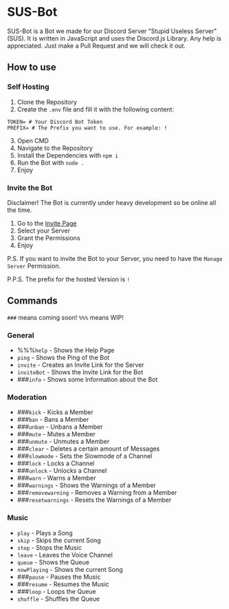 # SUS-Bot

SUS-Bot is a Bot we made for our Discord Server "Stupid Useless Server" (SUS). It is written in JavaScript and uses the Discord.js Library. Any help is appreciated. Just make a Pull Request and we will check it out.

## How to use

### Self Hosting

1. Clone the Repository
2. Create the `.env` file and fill it with the following content:

```env
TOKEN= # Your Discord Bot Token
PREFIX= # The Prefix you want to use. For example: !
```

3. Open CMD
4. Navigate to the Repository
5. Install the Dependencies with `npm i`
6. Run the Bot with `node .`
7. Enjoy

### Invite the Bot

Disclaimer! The Bot is currently under heavy development so be online all the time.

1. Go to the [Invite Page](https://discord.com/api/oauth2/authorize?client_id=1043594673614225429&permissions=8&scope=bot)
2. Select your Server
3. Grant the Permissions
4. Enjoy

P.S. If you want to invite the Bot to your Server, you need to have the `Manage Server` Permission.

P.P.S. The prefix for the hosted Version is `!`

## Commands

`###` means coming soon!
`%%%` means WIP!

### General

- %%%`help` - Shows the Help Page
- `ping` - Shows the Ping of the Bot
- `invite` - Creates an Invite Link for the Server
- `inviteBot` - Shows the Invite Link for the Bot
- ###`info` - Shows some Information about the Bot

### Moderation

- ###`kick` - Kicks a Member
- ###`ban` - Bans a Member
- ###`unban` - Unbans a Member
- ###`mute` - Mutes a Member
- ###`unmute` - Unmutes a Member
- ###`clear` - Deletes a certain amount of Messages
- ###`slowmode` - Sets the Slowmode of a Channel
- ###`lock` - Locks a Channel
- ###`unlock` - Unlocks a Channel
- ###`warn` - Warns a Member
- ###`warnings` - Shows the Warnings of a Member
- ###`removewarning` - Removes a Warning from a Member
- ###`resetwarnings` - Resets the Warnings of a Member

### Music

- `play` - Plays a Song
- `skip` - Skips the current Song
- `stop` - Stops the Music
- `leave` - Leaves the Voice Channel
- `queue` - Shows the Queue
- `nowPlaying` - Shows the current Song
- ###`pause` - Pauses the Music
- ###`resume` - Resumes the Music
- ###`loop` - Loops the Queue
- `shuffle` - Shuffles the Queue
